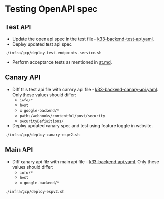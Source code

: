 # Testing OpenAPI spec

## Test API

* Update the open api spec in the test file - [k33-backend-test-api.yaml](../libs/clients/k33-backend-client/src/main/openapi/k33-backend-test-api.yaml).
* Deploy updated test api spec.
```shell
./infra/gcp/deploy-test-endpoints-service.sh
```
* Perform acceptance tests as mentioned in [at.md](at.md).

## Canary API

* Diff this test api file with canary api file - [k33-backend-canary-api.yaml](../libs/clients/k33-backend-client/src/main/openapi/k33-backend-canary-api.yaml).
  Only these values should differ:
  * `info/*`
  * `host`
  * `x-google-backend/*`
  * `paths/webhooks/contentful/post/security`
  * `securityDefinitions/`
* Deploy updated canary spec and test using feature toggle in website.
```shell
./infra/gcp/deploy-canary-espv2.sh
```

## Main API
* Diff canary api file with main api file - [k33-backend-api.yaml](../libs/clients/k33-backend-client/src/main/openapi/k33-backend-api.yaml).
  Only these values should differ:
  * `info/*`
  * `host`
  * `x-google-backend/*`
```shell
./infra/gcp/deploy-espv2.sh
```
